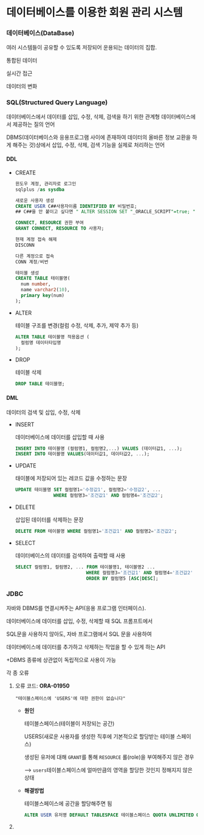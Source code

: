 # 데이터베이스를 이용한 회원 관리 시스템

### 데이터베이스(DataBase)

여러 시스템들이 공유할 수 있도록 저장되어 운용되는 데이터의 집합.

통합된 데이터

실시간 접근

데이터의 변화



### SQL(Structured Query Language)

데이터베이스에서 데이터를 삽입, 수정, 삭제, 검색을 하기 위한 관계형 데이터베이스에서 제공하는 질의 언어

DBMS(데이터베이스와 응용프로그램 사이에 존재하여 데이터의 올바른 정보 교환을 하게 해주는 것)상에서 삽입, 수정, 삭제, 검색 기능을 실제로 처리하는 언어

#### DDL

- CREATE

  ```sql
  윈도우 계정, 관리자로 로그인
  sqlplus /as sysdba
  
  새로운 사용자 생성
  CREATE USER C##사용자이름 IDENTIFIED BY 비밀번호;
  ## C##을 안 붙이고 싶다면 " ALTER SESSION SET "_ORACLE_SCRIPT"=true; "
  
  CONNECT, RESOURCE 권한 부여
  GRANT CONNECT, RESOURCE TO 사용자;
  
  현재 계정 접속 해제
  DISCONN
  
  다른 계정으로 접속
  CONN 계정/비번
  
  테이블 생성
  CREATE TABLE 테이블명(
  	num number,
  	name varchar2(10),
  	primary key(num)
  );
  ```

- ALTER

  테이블 구조를 변경(컬럼 수정, 삭제, 추가, 제약 추가 등)

  ```sql
  ALTER TABLE 테이블명 적용옵션 (
  	컬럼명 데이터타입명
  );
  ```

- DROP

  테이블 삭제

  ```sql
  DROP TABLE 테이블명;
  ```

  

#### DML

데이터의 검색 및 삽입, 수정, 삭제

- INSERT

  데이터베이스에 데이터를 삽입할 때 사용

  ```sql
  INSERT INTO 테이블명 (컬럼명1, 컬럼명2,...) VALUES (데이터값1, ...);
  INSERT INTO 테이블명 VALUES(데이터값1, 데이터값2, ...);
  ```

- UPDATE

  태이블에 저장되어 있는 레코드 값을 수정하는 문장

  ```sql
  UPDATE 테이블명 SET 컬럼명1='수정값1', 컬럼명2='수정값2', ...
  				WHERE 컬럼명3='조건값1' AND 컬럼명4='조건값2';
  ```

- DELETE

  삽입된 데이터를 삭제하는 문장

  ```sql
  DELETE FROM 테이블명 WHERE 컬럼명1='조건값1' AND 컬럼명2='조건값2';
  ```

- SELECT

  데이터베이스의 데이터를 검색하여 출력할 때 사용

  ```sql
  SELECT 컬럼명1, 컬럼명2, ... FROM 테이블명1, 테이블명2 ...
  							WHERE 컬럼명3='조건값1' AND 컬럼명4='조건값2'
  							ORDER BY 컬럼명5 [ASC|DESC];
  ```



### JDBC

자바와 DBMS를 연결시켜주는 API(응용 프로그램 인터페이스).

데이터베이스에 데이터를 삽입, 수정, 삭제할 때 SQL 프롬프트에서

SQL문을 사용하지 않아도, 자바 프로그램에서 SQL 문을 사용하여

데이터베이스에 데이터를 추가하고 삭제하는 작업을 할 수 있게 하는 API

+DBMS 종류에 상관없이 독립적으로 사용이 가능















각 종 오류

1. 오류 코드: **ORA-01950**

   `"테이블스페이스에 'USERS'에 대한 권한이 없습니다"`

   - **원인**

     테이블스페이스(테이블이 저장되는 공간)

     USERS(새로운 사용자를 생성한 직후에 기본적으로 할당받는 테이블 스페이스)

     생성된 유저에 대해 `GRANT`를 통해 `RESOURCE` 롤(role)을 부여해주지 않은 경우

     --> `users`테이블스페이스에 얼마만큼의 영역을 할당한 것인지 정해지지 않은 상태

   - **해결방법**

     테이블스페이스에 공간을 할당해주면 됨

     ```sql
     ALTER USER 유저명 DEFAULT TABLESPACE 테이블스페이스 QUOTA UNLIMITED ON 테이블스페이스;
     ```

     

   

2. 